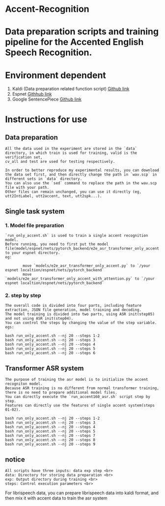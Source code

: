 # Accent-Recognition

# Data preparation scripts and training pipeline for the Accented English Speech Recognition.

# Environment dependent
  1. Kaldi (Data preparation related function script) [Github link](https://github.com/kaldi-asr/kaldi)
  2. Espnet  [Githhub link](https://github.com/espnet/espnet)
  3. Google SentencePiece  [Github link](https://github.com/google/sentencepiece)
  
# Instructions for use
## Data preparation
    All the data used in the experiment are stored in the `data` directory, in which train is used for training, valid is the verification set, 
    cv_all and test are used for testing respectively.
    
    In order to better reproduce my experimental results, you can download the data set first, and then directly change the path in `wav.scp` in different sets in `data` directory.
    You can also use the `sed` command to replace the path in the wav.scp file with your path.
    Other files can remain unchanged, you can use it directly (eg, utt2IntLabel, utt2accent, text, utt2spk...).

## Single task system
  ### 1. Model file preparation
    `run_only_accent.sh` is used to train a single accent recognition model.
    Before running, you need to first put the model file(model/espnet/nets/pytorch_backend/e2e_asr_transformer_only_accent.py) to your espnet directory.
    eg: 
```
        move `models/e2e_asr_transformer_only_accent.py` to `/your espnet localtion/espnet/nets/pytorch_backend` 
        move `models/e2e_asr_transformer_only_accent_with_attention.py` to `/your espnet localtion/espnet/nets/pytorch_backend` 
```
  ### 2. step by step
    The overall code is divided into four parts, including feature extraction, JSON file generation, model training and decoding. 
    The model training is divided into two parts, using ASR init(step05) and not using ASR init(step04). 
    You can control the steps by changing the value of the step variable. 
    egs: 
```
bash run_only_accent.sh --nj 20 --steps 1-2
bash run_only_accent.sh --nj 20 --steps 3
bash run_only_accent.sh --nj 20 --steps 4
bash run_only_accent.sh --nj 20 --steps 5
bash run_only_accent.sh --nj 20 --steps 6
```
## Transformer ASR system
    The purpose of training the asr model is to initialize the accent recogniton model.
    Because ASR training is no different from normal transformer training, there is no need to prepare additional model files.
    You can directly execute the `run_accent160_asr.sh` script step by step.
    Features can directly use the features of single accent system(steps 01-02).
```   
bash run_only_accent.sh --nj 20 --steps 1-2
bash run_only_accent.sh --nj 20 --steps 3
bash run_only_accent.sh --nj 20 --steps 4
bash run_only_accent.sh --nj 20 --steps 5
bash run_only_accent.sh --nj 20 --steps 7
bash run_only_accent.sh --nj 20 --steps 8
bash run_only_accent.sh --nj 20 --steps 9
```
## notice
```
All scripts have three inputs: data exp step <br>
data: Directory for storing data preparation <br>
exp: Output directory during training <br>
steps: Control execution parameters <br>
```  
  For librispeech data, you can prepare librispeech data into kaldi format, and then mix it with accent data to train the asr system
  
